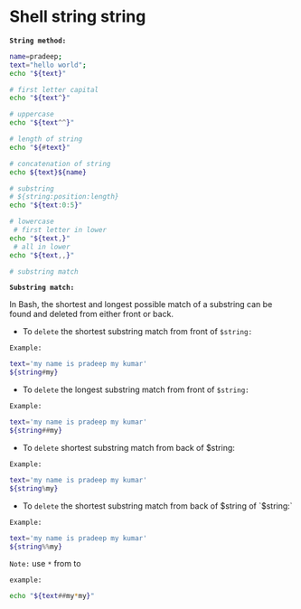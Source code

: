 # Shell string string

**`String method:`**

```sh
name=pradeep;
text="hello world";
echo "${text}"

# first letter capital
echo "${text^}"

# uppercase
echo "${text^^}"

# length of string
echo "${#text}"

# concatenation of string
echo ${text}${name}

# substring
# ${string:position:length}
echo "${text:0:5}"

# lowercase
 # first letter in lower
echo "${text,}"
 # all in lower
echo "${text,,}"

# substring match


```

**`Substring match:`**

In Bash, the shortest and longest possible match of a substring can be found and deleted from either front or back.

- To `delete` the shortest substring match from front of `$string:`

`Example:`

```sh
text='my name is pradeep my kumar'
${string#my}

```

- To `delete` the longest substring match from front of `$string:`

`Example:`

```sh
text='my name is pradeep my kumar'
${string##my}
```

- To `delete` shortest substring match from back of $string:

`Example:`

```sh
text='my name is pradeep my kumar'
${string%my}

```

- To `delete` the shortest substring match from back of $string of `$string:`

`Example:`

```sh
text='my name is pradeep my kumar'
${string%%my}
```

`Note:` use `*` from to

`example:`

```sh
echo "${text##my*my}"
```
